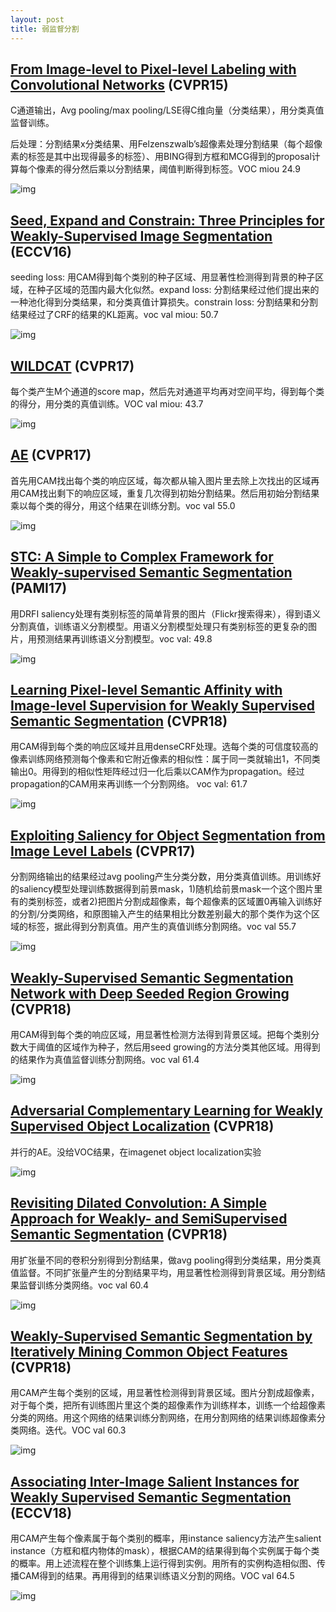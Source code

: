 ```yaml
---
layout: post
title: 弱监督分割
---
```

## [From Image-level to Pixel-level Labeling with Convolutional Networks](https://arxiv.org/pdf/1411.6228.pdf) (CVPR15)
C通道输出，Avg pooling/max pooling/LSE得C维向量（分类结果），用分类真值监督训练。

后处理：分割结果x分类结果、用Felzenszwalb’s超像素处理分割结果（每个超像素的标签是其中出现得最多的标签）、用BING得到方框和MCG得到的proposal计算每个像素的得分然后乘以分割结果，阈值判断得到标签。VOC miou 24.9

![img](0918/1.png)

## [Seed, Expand and Constrain: Three Principles for Weakly-Supervised Image Segmentation](https://arxiv.org/pdf/1603.06098.pdf) (ECCV16)
seeding loss: 用CAM得到每个类别的种子区域、用显著性检测得到背景的种子区域，在种子区域的范围内最大化似然。expand loss: 分割结果经过他们提出来的一种池化得到分类结果，和分类真值计算损失。constrain loss: 分割结果和分割结果经过了CRF的结果的KL距离。voc val miou: 50.7

![img](0918/2.png)

## [WILDCAT](http://webia.lip6.fr/~durandt/pdfs/2017_CVPR/Durand_WILDCAT_CVPR_2017.pdf) (CVPR17)
每个类产生M个通道的score map，然后先对通道平均再对空间平均，得到每个类的得分，用分类的真值训练。VOC val miou: 43.7

![img](0918/3.png)

## [AE](https://arxiv.org/pdf/1703.08448.pdf) (CVPR17)
首先用CAM找出每个类的响应区域，每次都从输入图片里去除上次找出的区域再用CAM找出剩下的响应区域，重复几次得到初始分割结果。然后用初始分割结果乘以每个类的得分，用这个结果在训练分割。voc val 55.0

![img](0918/4.png)

## [STC: A Simple to Complex Framework for Weakly-supervised Semantic Segmentation](https://arxiv.org/pdf/1509.03150.pdf) (PAMI17)
用DRFI saliency处理有类别标签的简单背景的图片（Flickr搜索得来），得到语义分割真值，训练语义分割模型。用语义分割模型处理只有类别标签的更复杂的图片，用预测结果再训练语义分割模型。voc val: 49.8

![img](0918/5.png)

## [Learning Pixel-level Semantic Affinity with Image-level Supervision for Weakly Supervised Semantic Segmentation](https://arxiv.org/pdf/1803.10464.pdf) (CVPR18)
用CAM得到每个类的响应区域并且用denseCRF处理。选每个类的可信度较高的像素训练网络预测每个像素和它附近像素的相似性：属于同一类就输出1，不同类输出0。用得到的相似性矩阵经过归一化后乘以CAM作为propagation。经过propagation的CAM用来再训练一个分割网络。
voc val: 61.7

![img](0918/6.png)

## [Exploiting Saliency for Object Segmentation from Image Level Labels](https://arxiv.org/pdf/1701.08261.pdf) (CVPR17)
分割网络输出的结果经过avg pooling产生分类分数，用分类真值训练。用训练好的saliency模型处理训练数据得到前景mask，1)随机给前景mask一个这个图片里有的类别标签，或者2)把图片分割成超像素，每个超像素的区域置0再输入训练好的分割/分类网络，和原图输入产生的结果相比分数差别最大的那个类作为这个区域的标签，据此得到分割真值。用产生的真值训练分割网络。voc val 55.7

![img](0918/7.png)

## [Weakly-Supervised Semantic Segmentation Network with Deep Seeded Region Growing](http://openaccess.thecvf.com/content_cvpr_2018/papers/Huang_Weakly-Supervised_Semantic_Segmentation_CVPR_2018_paper.pdf) (CVPR18)
用CAM得到每个类的响应区域，用显著性检测方法得到背景区域。把每个类别分数大于阈值的区域作为种子，然后用seed growing的方法分类其他区域。用得到的结果作为真值监督训练分割网络。voc val 61.4

![img](0918/8.png)

## [Adversarial Complementary Learning for Weakly Supervised Object Localization](https://arxiv.org/pdf/1804.06962v1.pdf) (CVPR18)
并行的AE。没给VOC结果，在imagenet object localization实验

![img](0918/9.png)

## [Revisiting Dilated Convolution: A Simple Approach for Weakly- and SemiSupervised Semantic Segmentation](https://arxiv.org/pdf/1805.04574.pdf) (CVPR18)
用扩张量不同的卷积分别得到分割结果，做avg pooling得到分类结果，用分类真值监督。不同扩张量产生的分割结果平均，用显著性检测得到背景区域。用分割结果监督训练分类网络。voc val 60.4

![img](0918/10.png)

## [Weakly-Supervised Semantic Segmentation by Iteratively Mining Common Object Features](https://arxiv.org/pdf/1806.04659v1.pdf) (CVPR18)
用CAM产生每个类别的区域，用显著性检测得到背景区域。图片分割成超像素，对于每个类，把所有训练图片里这个类的超像素作为训练样本，训练一个给超像素分类的网络。用这个网络的结果训练分割网络，在用分割网络的结果训练超像素分类网络。迭代。VOC val 60.3

![img](0918/11.png)

## [Associating Inter-Image Salient Instances for Weakly Supervised Semantic Segmentation](http://openaccess.thecvf.com/content_ECCV_2018/papers/Ruochen_Fan_Associating_Inter-Image_Salient_ECCV_2018_paper.pdf) (ECCV18)
用CAM产生每个像素属于每个类别的概率，用instance saliency方法产生salient instance（方框和框内物体的mask），根据CAM的结果得到每个实例属于每个类的概率。用上述流程在整个训练集上运行得到实例。用所有的实例构造相似图、传播CAM得到的结果。再用得到的结果训练语义分割的网络。VOC val 64.5

![img](0918/12.png)
